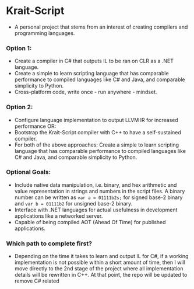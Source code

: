# Krait-Script
  - A personal project that stems from an interest of creating compilers and programming languages.

### Option 1:
  - Create a compiler in C# that outputs IL to be ran on CLR as a .NET language.
  - Create a simple to learn scripting language that has comparable performance to compiled languages like C# and Java, and comparable simplicity to Python.
  - Cross-platform code, write once - run anywhere - mindset.
  
### Option 2:
  - Configure language implementation to output LLVM IR for increased performance
    OR:
  - Bootstrap the Krait-Script compiler with C++ to have a self-sustained compiler.
  - For both of the above approaches: 
      Create a simple to learn scripting language that has comparable performance to compiled languages like C# and Java, and comparable simplicity to Python.

### Optional Goals:
  - Include native data manipulation, i.e. binary, and hex arithmetic and value representation in strings and numbers in the script files. A binary number can be written as ```var a = 01111b2s;``` for signed base-2 binary and ```var b = 01111b2``` for unsigned base-2 binary.
  - Interface with .NET languages for actual usefulness in development applications like a networked server.
  - Capable of being compiled AOT (Ahead Of Time) for published applications.

### Which path to complete first?
  - Depending on the time it takes to learn and output IL for C#, if a working implementation is not possible within a short amount of time, then I will move directly to the 2nd stage of the project where all implementation details will be rewritten in C++. At that point, the repo will be updated to remove C# related 
